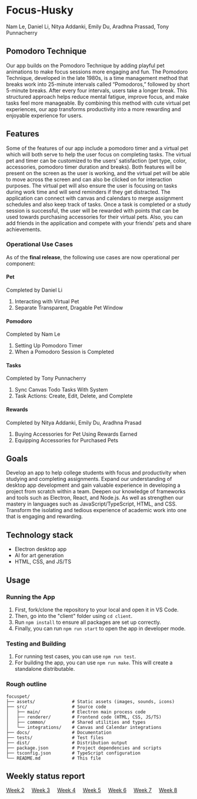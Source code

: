 # Focus-Husky
Nam Le, Daniel Li, Nitya Addanki, Emily Du, Aradhna Prassad, Tony Punnacherry

## Pomodoro Technique
Our app builds on the Pomodoro Technique by adding playful pet animations to make focus sessions more engaging and fun. The Pomodoro Technique, developed in the late 1980s, is a time management method that breaks work into 25-minute intervals called “Pomodoros,” followed by short 5-minute breaks. After every four intervals, users take a longer break. This structured approach helps reduce mental fatigue, improve focus, and make tasks feel more manageable. By combining this method with cute virtual pet experiences, our app transforms productivity into a more rewarding and enjoyable experience for users.

## Features
Some of the features of our app include a pomodoro timer and a virtual pet which will both serve to help the user focus on completing tasks. The virtual pet and timer can be customized to the users’ satisfaction (pet type, color, accessories, pomodoro timer duration and breaks). Both features will be present on the screen as the user is working, and the virtual pet will be able to move across the screen and can also be clicked on for interaction purposes. The virtual pet will also ensure the user is focusing on tasks during work time and will send reminders if they get distracted. The application can connect with canvas and calendars to merge assignment schedules and also keep track of tasks. Once a task is completed or a study session is successful, the user will be rewarded with points that can be used towards purchasing accessories for their virtual pets. Also, you can add friends in the application and compete with your friends’ pets and share achievements. 

### Operational Use Cases
As of the **final release**, the following use cases are now operational per component:
#### Pet
Completed by Daniel Li
1. Interacting with Virtual Pet
2. Separate Transparent, Dragable Pet Window

#### Pomodoro
Completed by Nam Le
1. Setting Up Pomodoro Timer
2. When a Pomodoro Session is Completed

#### Tasks
Completed by Tony Punnacherry
1. Sync Canvas Todo Tasks With System
2. Task Actions: Create, Edit, Delete, and Complete

#### Rewards
Completed by Nitya Addanki, Emily Du, Aradhna Prasad
1. Buying Accessories for Pet Using Rewards Earned
2. Equipping Accessories for Purchased Pets

## Goals
Develop an app to help college students with focus and productivity when studying and completing assignments. Expand our understanding of desktop app development and gain valuable experience in developing a project from scratch within a team. Deepen our knowledge of frameworks and tools such as Electron, React, and Node.js. As well as strengthen our mastery in languages such as JavaScript/TypeScript, HTML, and CSS. Transform the isolating and tedious experience of academic work into one that is engaging and rewarding.


## Technology stack
 - Electron desktop app
 - AI for art generation
 - HTML, CSS, and JS/TS

## Usage
### Running the App
1. First, fork/clone the repository to your local and open it in VS Code.
2. Then, go into the "client" folder using `cd client`.
3. Run `npm install` to ensure all packages are set up correctly.
4. Finally, you can run `npm run start` to open the app in developer mode.

### Testing and Building
1. For running test cases, you can use `npm run test`. 
2. For building the app, you can use `npm run make`. This will create a standalone distributable.

### Rough outline

```text
focuspet/
├── assets/              # Static assets (images, sounds, icons)
├── src/                 # Source code
│   ├── main/            # Electron main process code
│   ├── renderer/        # Frontend code (HTML, CSS, JS/TS)
│   ├── common/          # Shared utilities and types
│   └── integrations/    # Canvas and Calendar integrations
├── docs/                # Documentation
├── tests/               # Test files
├── dist/                # Distribution output
├── package.json         # Project dependencies and scripts
├── tsconfig.json        # TypeScript configuration
└── README.md            # This file
```

## Weekly status report
[Week 2](https://docs.google.com/document/d/1Bsd1egGcnewWG8jHSsGyXPu48Lx69Tji3vfa08LBwyQ/edit?usp=sharing) &nbsp; &nbsp; [Week 3](https://docs.google.com/document/d/1f0t0lijOo-dq4oamzSGP2oimdpmsyRFSfkzo9aAPGZY/edit?usp=sharing) &nbsp; &nbsp; [Week 4](https://docs.google.com/document/d/14QPbUYkdULifSGcIvz_Fw9pSPPHll7nhtE84TPltsZQ/edit?tab=t.0#heading=h.c0dnc6hzcm1e) &nbsp; &nbsp; [Week 5](https://docs.google.com/document/d/1qXviP2-j7Jer0xw6B3kUNgwQ7VelP-4FZ1Bqk4_WMNg/edit?usp=sharing) &nbsp; &nbsp; [Week 6](https://docs.google.com/document/d/1DqK-Gqakm-fTVWwmuK0veOoEQgbjj0Slo6d57RwOTJE/edit?usp=sharing) &nbsp; &nbsp; [Week 7](https://docs.google.com/document/d/1NJu3R_pjpAzxoU4w0Nf8bSkXKvi7Afj5QYnyk8UGOvM/edit?usp=sharing) &nbsp; &nbsp; [Week 8](https://docs.google.com/document/d/1mUfJAB-4ldxFbLMHN0eroOeF7_c4ePZMdQMvF6FcHL8/edit?tab=t.0#heading=h.1a5enlpbdz0) 


